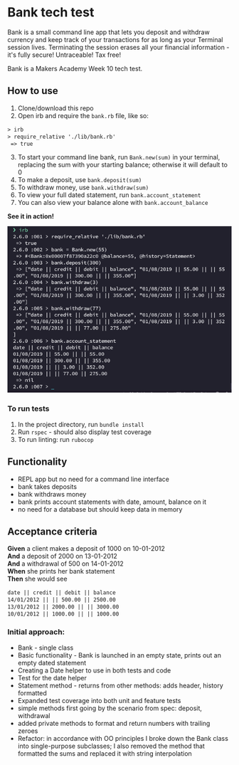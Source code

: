 # Bank tech test

Bank is a small command line app that lets you deposit and withdraw currency and keep track of your transactions for as long as your Terminal session lives. Terminating the session erases all your financial information - it's fully secure! Untraceable! Tax free!

Bank is a Makers Academy Week 10 tech test.

## How to use

1. Clone/download this repo
2. Open irb and require the `bank.rb` file, like so:

```
> irb
> require_relative './lib/bank.rb'
 => true 
```

3. To start your command line bank, run `Bank.new(sum)` in your terminal, replacing the sum with your starting balance; otherwise it will default to 0
4. To make a deposit, use `bank.deposit(sum)`
5. To withdraw money, use `bank.withdraw(sum)`
6. To view your full dated statement, run `bank.account_statement`
7. You can also view your balance alone with `bank.account_balance`

**See it in action!**

![app screenshot](irbBank.png)


### To run tests

1. In the project directory, run `bundle install`
2. Run `rspec` - should also display test coverage
3. To run linting: run `rubocop`

## Functionality

- REPL app but no need for a command line interface
- bank takes deposits
- bank withdraws money
- bank prints account statements with date, amount, balance on it
- no need for a database but should keep data in memory

## Acceptance criteria

**Given** a client makes a deposit of 1000 on 10-01-2012  
**And** a deposit of 2000 on 13-01-2012  
**And** a withdrawal of 500 on 14-01-2012  
**When** she prints her bank statement  
**Then** she would see

```
date || credit || debit || balance
14/01/2012 || || 500.00 || 2500.00
13/01/2012 || 2000.00 || || 3000.00
10/01/2012 || 1000.00 || || 1000.00
```


### Initial approach:

* Bank - single class  
* Basic functionality - Bank is launched in an empty state, prints out an empty dated statement  
* Creating a Date helper to use in both tests and code  
* Test for the date helper  
* Statement method - returns from other methods: adds header, history formatted  
* Expanded test coverage into both unit and feature tests
* simple methods first going by the scenario from spec: deposit, withdrawal  
* added private methods to format and return numbers with trailing zeroes   
* Refactor: in accordance with OO principles I broke down the Bank class into single-purpose subclasses; I also removed the method that formatted the sums and replaced it with string interpolation

